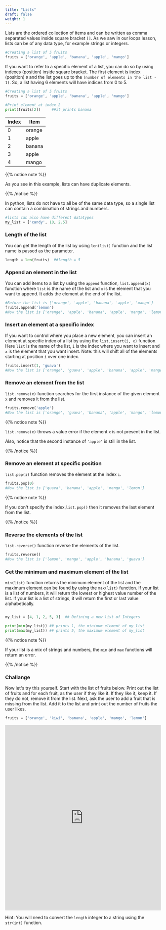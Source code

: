 ```yaml
---
title: "Lists"
draft: false
weight: 1
---
```


Lists are the ordered collection of items and can be written as comma separated values inside square bracket `[]`. As we saw in our loops lesson, lists can be of any data type, for example strings or integers. 

```python
#Creating a list of 5 fruits
fruits = ['orange', 'apple', 'banana', 'apple', 'mango']
```

If you want to refer to a specific element of a list, you can do so by using indexes (position) inside square bracket. The first element is index (position) `0` and the list goes up to the `(number of elements in the list - 1)`. So, a list having 6 elements will have indices from 0 to 5. 

```python
#Creating a list of 5 fruits
fruits = ['orange', 'apple', 'banana', 'apple', 'mango']

#Print element at index 2
print(fruits[2])     ##it prints banana
```

**Index** | **Item**
-------|-------
0 | orange
1 | apple
2 | banana
3 | apple
4 | mango

{{% notice note %}}

As you see in this example, lists can have duplicate elements.

{{% /notice %}}

In python, lists do not have to all be of the same data type, so a single list can contain a combination of strings and numbers.

```python
#lists can also have different datatypes
my_list = ['candy', 10, 2.5]
```

### Length of the list

You can get the length of the list by using `len(list)` function and the list name is passed as the parameter.

```python
length = len(fruits)  ##length = 5
```

### Append an element in the list

You can add items to a list by using the `append` function, `list.append(x)` function where `list` is the name of the list and `x` is the element that you want to append. It adds the element at the end of the list.

```python
#Before the list is ['orange', 'apple', 'banana', 'apple', 'mango']
fruits.append('lemon')
#Now the list is ['orange', 'apple', 'banana', 'apple', 'mango', 'lemon']
```

### Insert an element at a specific index

If you want to control where you place a new element, you can insert an element at specific index of a list by using the `list.insert(i, x)` function. Here `list` is the name of the list, `i` is the index where you want to insert and `x` is the element that you want insert. Note: this will shift all of the elements starting at position `i` over one index.


```python
fruits.insert(1, 'guava')
#Now the list is ['orange', 'guava', 'apple', 'banana', 'apple', 'mango', 'lemon']
```

### Remove an element from the list

`list.remove(x)` function searches for the first instance of the given element `x` and removes it from the list.

```python
fruits.remove('apple')
#Now the list is ['orange', 'guava', 'banana', 'apple', 'mango', 'lemon']
```

{{% notice note %}}

`list.remove(x)` throws a value error if the element `x` is not present in the list.

Also, notice that the second instance of `'apple'` is still in the list.

{{% /notice %}}


### Remove an element at specific position

`list.pop(i)` function removes the element at the index `i`.

```python
fruits.pop(0)
#Now the list is ['guava', 'banana', 'apple', 'mango', 'lemon']
```

{{% notice note %}}

If you don't specify the index,`list.pop()` then it removes the last element from the list.

{{% /notice %}}


### Reverse the elements of the list

`list.reverse()` function reverse the elements of the list.

```python
fruits.reverse()
#Now the list is ['lemon', 'mango', 'apple', 'banana', 'guava']
```

### Get the minimum and maximum element of the list

`min(list)` function returns the minimum element of the list and the maximum element can be found by using the `max(list)` function. If your list is a list of numbers, it will return the lowest or highest value number of the list. If your list is a list of strings, it will return the first or last value alphabetically.

```python

my_list = [4, 1, 2, 5, 3]  ## Defining a new list of Integers

print(min(my_list)) ## prints 1, the minimum element of my_list
print(max(my_list)) ## prints 5, the maximum element of my_list

```
{{% notice note %}}

If your list is a mix of strings and numbers, the `min` and `max` functions will return an error.

{{% /notice %}}

### Challange

Now let's try this yourself. Start with the list of fruits below. Print out the list of fruits and for each fruit, as the user if they like it. If they like it, keep it. If they do not, remove it from the list. Next, ask the user to add a fruit that is missing from the list. Add it to the list and print out the number of fruits the user likes.

```python
fruits = ['orange', 'kiwi', 'banana', 'apple', 'mango', 'lemon']
```

<iframe src="https://trinket.io/embed/python/b238d85d0d" width="100%" height="600" frameborder="0" marginwidth="0" marginheight="0" allowfullscreen></iframe>

Hint: You will need to convert the `length` integer to a string using the `str(int)` function.